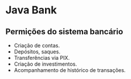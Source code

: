 # Java Bank

## Permições do sistema bancário

- Criação de contas. 
- Depósitos, saques.
- Transferências via PIX. 
- Criação de investimentos.  
- Acompanhamento de histórico de transações.
